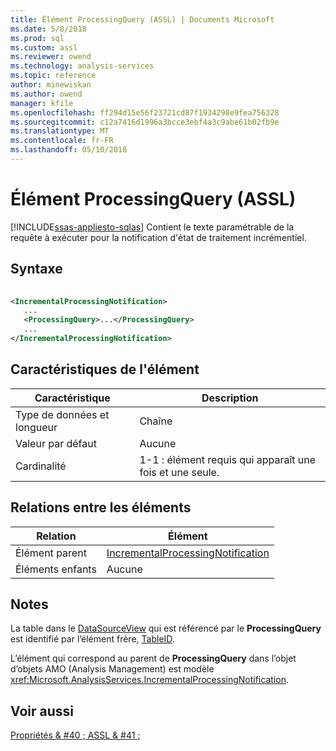 ```yaml
---
title: Élément ProcessingQuery (ASSL) | Documents Microsoft
ms.date: 5/8/2018
ms.prod: sql
ms.custom: assl
ms.reviewer: owend
ms.technology: analysis-services
ms.topic: reference
author: minewiskan
ms.author: owend
manager: kfile
ms.openlocfilehash: ff294d15e56f23721cd87f1934298e9fea756328
ms.sourcegitcommit: c12a7416d1996a3bcce3ebf4a3c9abe61b02fb9e
ms.translationtype: MT
ms.contentlocale: fr-FR
ms.lasthandoff: 05/10/2018
---
```

# <a name="processingquery-element-assl"></a>Élément ProcessingQuery (ASSL)
[!INCLUDE[ssas-appliesto-sqlas](../../../includes/ssas-appliesto-sqlas.md)]
  Contient le texte paramétrable de la requête à exécuter pour la notification d'état de traitement incrémentiel.  
  
## <a name="syntax"></a>Syntaxe  
  
```xml  
  
<IncrementalProcessingNotification>  
   ...  
   <ProcessingQuery>...</ProcessingQuery>  
   ...  
</IncrementalProcessingNotification>  
```  
  
## <a name="element-characteristics"></a>Caractéristiques de l'élément  
  
|Caractéristique|Description|  
|--------------------|-----------------|  
|Type de données et longueur|Chaîne|  
|Valeur par défaut|Aucune|  
|Cardinalité|1-1 : élément requis qui apparaît une fois et une seule.|  
  
## <a name="element-relationships"></a>Relations entre les éléments  
  
|Relation|Élément|  
|------------------|-------------|  
|Élément parent|[IncrementalProcessingNotification](../../../analysis-services/scripting/objects/incrementalprocessingnotification-element-assl.md)|  
|Éléments enfants|Aucune|  
  
## <a name="remarks"></a>Notes  
 La table dans le [DataSourceView](../../../analysis-services/scripting/objects/datasourceview-element-assl.md) qui est référencé par le **ProcessingQuery** est identifié par l’élément frère, [TableID](../../../analysis-services/scripting/properties/tableid-element-assl.md).  
  
 L’élément qui correspond au parent de **ProcessingQuery** dans l’objet d’objets AMO (Analysis Management) est modèle <xref:Microsoft.AnalysisServices.IncrementalProcessingNotification>.  
  
## <a name="see-also"></a>Voir aussi  
 [Propriétés & #40 ; ASSL & #41 ;](../../../analysis-services/scripting/properties/properties-assl.md)  
  
  

